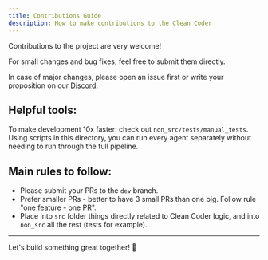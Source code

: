 ```yaml
---
title: Contributions Guide
description: How to make contributions to the Clean Coder
---
```


Contributions to the project are very welcome!

For small changes and bug fixes, feel free to submit them directly.

In case of major changes, please open an issue first or write your proposition on our [Discord](https://discord.gg/8gat7Pv7QJ).

## Helpful tools:

To make development 10x faster: check out `non_src/tests/manual_tests`. Using scripts in this directory, you can run every agent separately without needing to run through the full pipeline. 

## Main rules to follow:

- Please submit your PRs to the `dev` branch.
- Prefer smaller PRs - better to have 3 small PRs than one big. Follow rule "one feature - one PR".
- Place into `src` folder things directly related to Clean Coder logic, and into `non_src` all the rest (tests for example).

---
Let's build something great together! 🫡
